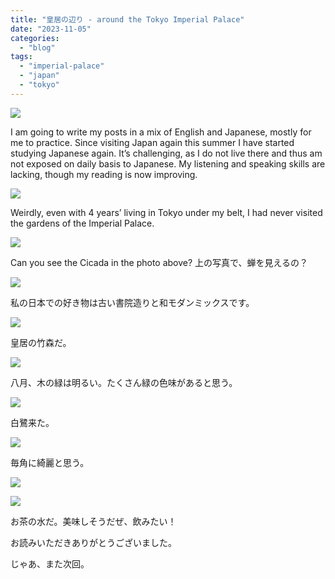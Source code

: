 ```yaml
---
title: "皇居の辺り - around the Tokyo Imperial Palace"
date: "2023-11-05"
categories: 
  - "blog"
tags: 
  - "imperial-palace"
  - "japan"
  - "tokyo"
---
```


![](/assets/images/c8906-20230901-japan-2023dsc07145-ilce-7m3.jpg)

I am going to write my posts in a mix of English and Japanese, mostly for me to practice. Since visiting Japan again this summer I have started studying Japanese again. It’s challenging, as I do not live there and thus am not exposed on daily basis to Japanese. My listening and speaking skills are lacking, though my reading is now improving.

![](/assets/images/4c5c8-20230902-japan-2023dsc07180-ilce-7m3.jpg)

Weirdly, even with 4 years’ living in Tokyo under my belt, I had never visited the gardens of the Imperial Palace.

![](/assets/images/f2a4b-20230902-japan-2023dsc07188-ilce-7m3.jpg)

Can you see the Cicada in the photo above? 上の写真で、蝉を見えるの？

![](/assets/images/2b3e3-20230902-japan-2023dsc07201-ilce-7m3.jpg)

私の日本での好き物は古い書院造りと和モダンミックスです。

![](/assets/images/e224a-20230902-japan-2023dsc07203-ilce-7m3.jpg)

皇居の竹森だ。

![](/assets/images/60852-20230902-japan-2023dsc07204-ilce-7m3.jpg)

八月、木の緑は明るい。たくさん緑の色味があると思う。

![](/assets/images/fd19b-20230902-japan-2023dsc07207-ilce-7m3-2.jpg)

白鷺来た。

![](/assets/images/f0bef-20230902-japan-2023dsc07213-ilce-7m3.jpg)

毎角に綺麗と思う。

![](/assets/images/08f1f-20230902-japan-2023dsc07233-ilce-7m3.jpg)

![](/assets/images/6af83-20230902-japan-2023dsc07235-ilce-7m3.jpg)

お茶の水だ。美味しそうだぜ、飲みたい！

お読みいただきありがとうございました。

じゃあ、また次回。
